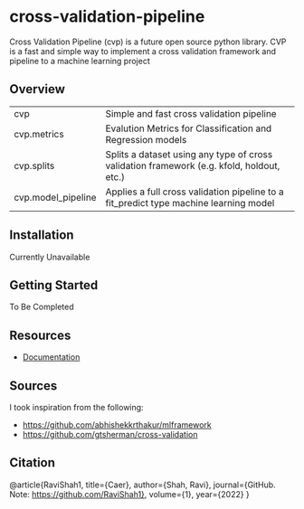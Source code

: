 # cross-validation-pipeline

Cross Validation Pipeline (cvp) is a future open source python library. CVP is a fast and simple way to implement a cross validation framework and pipeline to a machine learning project

## Overview
<table>
  <tr>
    <td>cvp</td>
    <td>Simple and fast cross validation pipeline</td>
  </tr>
  <tr>
    <td>cvp.metrics</td>
    <td>Evalution Metrics for Classification and Regression models</td>
  </tr>
  <tr>
    <td>cvp.splits</td>
    <td>Splits a dataset using any type of cross validation framework (e.g. kfold, holdout, etc.)</td>
  </tr>
  <tr>
    <td>cvp.model_pipeline</td>
    <td>Applies a full cross validation pipeline to a fit_predict type machine learning model</td>
  </tr>
</table>

## Installation

Currently Unavailable

## Getting Started

To Be Completed

## Resources
- [Documentation]()

## Sources

I took inspiration from the following:
- https://github.com/abhishekkrthakur/mlframework
- https://github.com/gtsherman/cross-validation

## Citation

@article{RaviShah1,
  title={Caer},
  author={Shah, Ravi},
  journal={GitHub. Note: https://github.com/RaviShah1},
  volume={1},
  year={2022}
}
